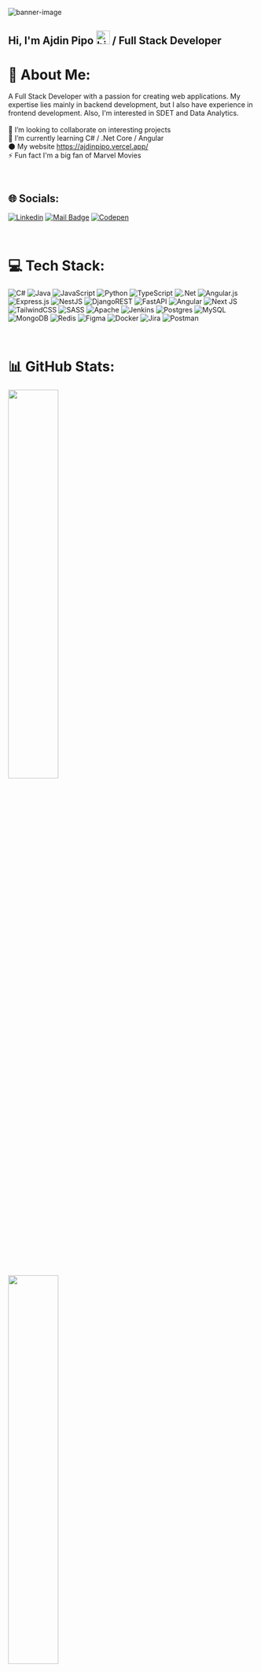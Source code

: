 <p>
<img src="https://mir-s3-cdn-cf.behance.net/project_modules/max_1200/79731568097599.5b50bca477735.jpg" alt="banner-image" >
</p>

<h2> Hi, I'm Ajdin Pipo <img src="https://user-images.githubusercontent.com/1303154/88677602-1635ba80-d120-11ea-84d8-d263ba5fc3c0.gif" width="28px" height="28px" alt="hi"> / Full Stack Developer </h2>


# 💫 About Me:
A Full Stack Developer with a passion for creating web applications. My expertise lies mainly in backend development, but I also have experience in frontend development. Also, I'm interested in SDET and Data Analytics.
<br>
<br>
👯 I’m looking to collaborate on interesting projects<br>🌱 I’m currently learning C# / .Net Core / Angular<br> :new_moon: My website https://ajdinpipo.vercel.app/ <br> ⚡ Fun fact I'm a big fan of Marvel Movies

<br>

## 🌐 Socials:

[![Linkedin](https://img.shields.io/badge/Linkedin-0e76a8?style=for-the-badge&logo=linkedin&logoColor=white)](https://linkedin.com/in/ajdin-pipo)
[![Mail Badge](https://img.shields.io/badge/-EMAIL-c0392b?style=for-the-badge&logo=gmail&logoColor=white)](mailto:pipo.m.ajdin@gmail.com)
[![Codepen](https://img.shields.io/badge/Codepen-000000?style=for-the-badge&logo=codepen&logoColor=white)](https://codepen.io/Ajdin123) 

<br>

# 💻 Tech Stack:
![C#](https://img.shields.io/badge/c%23-%23239120.svg?style=for-the-badge&logo=c-sharp&logoColor=white) ![Java](https://img.shields.io/badge/java-%23ED8B00.svg?style=for-the-badge&logo=java&logoColor=white) ![JavaScript](https://img.shields.io/badge/javascript-%23323330.svg?style=for-the-badge&logo=javascript&logoColor=%23F7DF1E) ![Python](https://img.shields.io/badge/python-3670A0?style=for-the-badge&logo=python&logoColor=ffdd54) ![TypeScript](https://img.shields.io/badge/typescript-%23007ACC.svg?style=for-the-badge&logo=typescript&logoColor=white) ![.Net](https://img.shields.io/badge/.NET-5C2D91?style=for-the-badge&logo=.net&logoColor=white) ![Angular.js](https://img.shields.io/badge/angular.js-%23E23237.svg?style=for-the-badge&logo=angularjs&logoColor=white) ![Express.js](https://img.shields.io/badge/express.js-%23404d59.svg?style=for-the-badge&logo=express&logoColor=%2361DAFB) ![NestJS](https://img.shields.io/badge/nestjs-%23E0234E.svg?style=for-the-badge&logo=nestjs&logoColor=white) ![DjangoREST](https://img.shields.io/badge/DJANGO-REST-ff1709?style=for-the-badge&logo=django&logoColor=white&color=ff1709&labelColor=gray) ![FastAPI](https://img.shields.io/badge/FastAPI-005571?style=for-the-badge&logo=fastapi) ![Angular](https://img.shields.io/badge/angular-%23DD0031.svg?style=for-the-badge&logo=angular&logoColor=white) ![Next JS](https://img.shields.io/badge/Next-black?style=for-the-badge&logo=next.js&logoColor=white) ![TailwindCSS](https://img.shields.io/badge/tailwindcss-%2338B2AC.svg?style=for-the-badge&logo=tailwind-css&logoColor=white) ![SASS](https://img.shields.io/badge/SASS-hotpink.svg?style=for-the-badge&logo=SASS&logoColor=white) ![Apache](https://img.shields.io/badge/apache-%23D42029.svg?style=for-the-badge&logo=apache&logoColor=white) ![Jenkins](https://img.shields.io/badge/jenkins-%232C5263.svg?style=for-the-badge&logo=jenkins&logoColor=white) ![Postgres](https://img.shields.io/badge/postgres-%23316192.svg?style=for-the-badge&logo=postgresql&logoColor=white) ![MySQL](https://img.shields.io/badge/mysql-%2300f.svg?style=for-the-badge&logo=mysql&logoColor=white) ![MongoDB](https://img.shields.io/badge/MongoDB-%234ea94b.svg?style=for-the-badge&logo=mongodb&logoColor=white) ![Redis](https://img.shields.io/badge/redis-%23DD0031.svg?style=for-the-badge&logo=redis&logoColor=white) 	![Figma](https://img.shields.io/badge/figma-%23F24E1E.svg?style=for-the-badge&logo=figma&logoColor=white) ![Docker](https://img.shields.io/badge/docker-%230db7ed.svg?style=for-the-badge&logo=docker&logoColor=white) ![Jira](https://img.shields.io/badge/jira-%230A0FFF.svg?style=for-the-badge&logo=jira&logoColor=white) ![Postman](https://img.shields.io/badge/Postman-FF6C37?style=for-the-badge&logo=postman&logoColor=white)

<br>


# 📊 GitHub Stats:
<p><img width="45%" src="https://github-readme-stats.vercel.app/api/top-langs/?username=Nidja2021&theme=dark&hide_border=false&include_all_commits=false&count_private=false&layout=compact"></p><br>
<p><img width="45%" src="https://github-readme-stats.vercel.app/api?username=Nidja2021&theme=dark&hide_border=false&include_all_commits=false&count_private=false"></p><br>
<p><img width="45%" src="https://github-readme-streak-stats.herokuapp.com/?user=Nidja2021&theme=dark&hide_border=false"></p>


### ✍️ Random Dev Quote
![](https://quotes-github-readme.vercel.app/api?type=horizontal&theme=radical)

### 🔝 Top Contributed Repo
![](https://github-contributor-stats.vercel.app/api?username=Nidja2021&limit=5&theme=dark&combine_all_yearly_contributions=true)

<!-- Proudly created with GPRM ( https://gprm.itsvg.in ) -->
